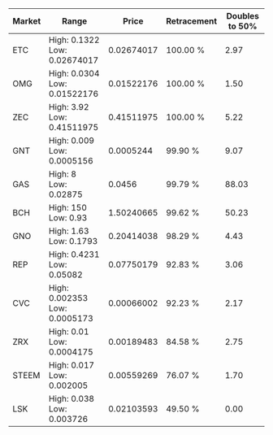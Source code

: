 | Market | Range | Price| Retracement | Doubles to 50% |
| --- | --- | --- | --- | --- |
| ETC | High: 0.1322<br />Low: 0.02674017 | 0.02674017 | 100.00 % | 2.97 |
| OMG | High: 0.0304<br />Low: 0.01522176 | 0.01522176 | 100.00 % | 1.50 |
| ZEC | High: 3.92<br />Low: 0.41511975 | 0.41511975 | 100.00 % | 5.22 |
| GNT | High: 0.009<br />Low: 0.0005156 | 0.0005244 | 99.90 % | 9.07 |
| GAS | High: 8<br />Low: 0.02875 | 0.0456 | 99.79 % | 88.03 |
| BCH | High: 150<br />Low: 0.93 | 1.50240665 | 99.62 % | 50.23 |
| GNO | High: 1.63<br />Low: 0.1793 | 0.20414038 | 98.29 % | 4.43 |
| REP | High: 0.4231<br />Low: 0.05082 | 0.07750179 | 92.83 % | 3.06 |
| CVC | High: 0.002353<br />Low: 0.0005173 | 0.00066002 | 92.23 % | 2.17 |
| ZRX | High: 0.01<br />Low: 0.0004175 | 0.00189483 | 84.58 % | 2.75 |
| STEEM | High: 0.017<br />Low: 0.002005 | 0.00559269 | 76.07 % | 1.70 |
| LSK | High: 0.038<br />Low: 0.003726 | 0.02103593 | 49.50 % | 0.00 |
